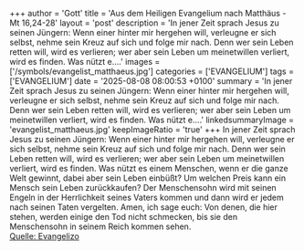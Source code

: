 +++
author = 'Gott'
title = 'Aus dem Heiligen Evangelium nach Matthäus - Mt 16,24-28'
layout = 'post'
description = 'In jener Zeit sprach Jesus zu seinen Jüngern: Wenn einer hinter mir hergehen will, verleugne er sich selbst, nehme sein Kreuz auf sich und folge mir nach. Denn wer sein Leben retten will, wird es verlieren; wer aber sein Leben um meinetwillen verliert, wird es finden. Was nützt e....'
images = ['/symbols/evangelist_matthaeus.jpg']
categories = ['EVANGELIUM']
tags = ['EVANGELIUM']
date = '2025-08-08 08:00:53 +0100'
summary = 'In jener Zeit sprach Jesus zu seinen Jüngern: Wenn einer hinter mir hergehen will, verleugne er sich selbst, nehme sein Kreuz auf sich und folge mir nach. Denn wer sein Leben retten will, wird es verlieren; wer aber sein Leben um meinetwillen verliert, wird es finden. Was nützt e....'
linkedsummaryImage = 'evangelist_matthaeus.jpg'
keepImageRatio = 'true'
+++
In jener Zeit sprach Jesus zu seinen Jüngern: Wenn einer hinter mir hergehen will, verleugne er sich selbst, nehme sein Kreuz auf sich und folge mir nach.
Denn wer sein Leben retten will, wird es verlieren; wer aber sein Leben um meinetwillen verliert, wird es finden.
Was nützt es einem Menschen, wenn er die ganze Welt gewinnt, dabei aber sein Leben einbüßt? Um welchen Preis kann ein Mensch sein Leben zurückkaufen?
Der Menschensohn wird mit seinen Engeln in der Herrlichkeit seines Vaters kommen und dann wird er jedem nach seinen Taten vergelten.<!--more-->
Amen, ich sage euch: Von denen, die hier stehen, werden einige den Tod nicht schmecken, bis sie den Menschensohn in seinem Reich kommen sehen.<br> [Quelle: Evangelizo](https://evangeliumtagfuertag.org/DE/gospel)